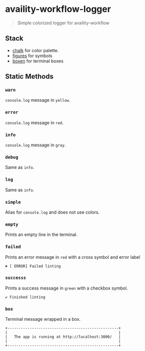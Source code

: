 # availity-workflow-logger

> Simple colorized logger for availity-workflow

## Stack
- [chalk](https://www.npmjs.com/package/chalk) for color palette.
- [figures](https://www.npmjs.com/package/figures) for symbols
- [boxen](https://www.npmjs.com/package/boxen) for terminal boxes

## Static Methods

### `warn`
`console.log` message in `yellow`.

### `error`
`console.log` message in `red`.

### `info`
`console.log` message in `gray`.

### `debug`
Same as `info`.

### `log`
Same as `info`.

### `simple`
Alias for `console.log` and does not use colors.

### `empty`
Prints an empty line in the terminal.

### `failed`
Prints an error message in `red` with a cross symbol and error label

```
✖ [ ERROR] Failed linting
```

### `successs`
Prints a success message in `green` with a checkbox symbol.

```
✔︎ Finished linting
```

### `box`
Terminal message wrapped in a box.

```
+--------------------------------------------------+
|                                                  |
|   The app is running at http://localhost:3000/   |
|                                                  |
+--------------------------------------------------+
```
